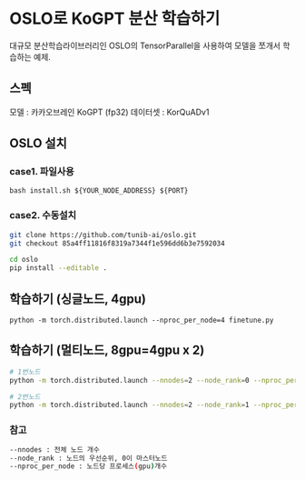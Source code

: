 # OSLO로 KoGPT 분산 학습하기

대규모 분산학습라이브러리인 OSLO의 TensorParallel을 사용하여 
모델을 쪼개서 학습하는 예제.

## 스펙
모델 : 카카오브레인 KoGPT (fp32)
데이터셋 : KorQuADv1


## OSLO 설치
### case1. 파일사용
`bash install.sh ${YOUR_NODE_ADDRESS} ${PORT}`

### case2. 수동설치
```bash
git clone https://github.com/tunib-ai/oslo.git
git checkout 85a4ff11816f8319a7344f1e596dd6b3e7592034

cd oslo
pip install --editable .
```

## 학습하기 (싱글노드, 4gpu)
```python -m torch.distributed.launch --nproc_per_node=4 finetune.py```

## 학습하기 (멀티노드, 8gpu=4gpu x 2)
```bash
# 1번노드
python -m torch.distributed.launch --nnodes=2 --node_rank=0 --nproc_per_node=4 --master_addr=${YOUR_NODE_ADDRESS} --master_port=${PORT} finetune.py

# 2번노드
python -m torch.distributed.launch --nnodes=2 --node_rank=1 --nproc_per_node=4 --master_addr=${YOUR_NODE_ADDRESS} --master_port=${PORT} finetune.py
```

### 참고
```bash
--nnodes : 전체 노드 개수
--node_rank : 노드의 우선순위, 0이 마스터노드
--nproc_per_node : 노드당 프로세스(gpu)개수
```